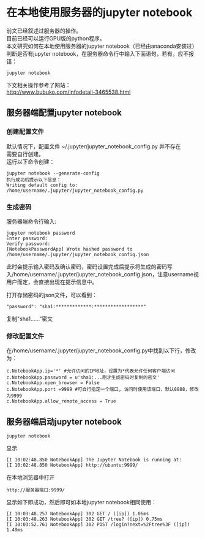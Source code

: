 # 在本地使用服务器的jupyter notebook

前文已经叙述过服务器的操作。  
目前已经可以运行GPU版的python程序。  
本文研究如何在本地使用服务器的jupyter notebook（已经由anaconda安装过）  
判断是否有jupyter notebook，在服务器命令行中输入下面语句，若有，应不报错：  
```shell
jupyter notebook
```
下文相关操作参考了网站：  
<http://www.bubuko.com/infodetail-3465538.html>

## 服务器端配置jupyter notebook

### 创建配置文件  
默认情况下，配置文件 ~/.jupyter/jupyter_notebook_config.py 并不存在  
需要自行创建。  
运行以下命令创建：
```shell
jupyter notebook --generate-config
执行成功后提示以下信息：
Writing default config to: /home/username/.jupyter/jupyter_notebook_config.py
```

### 生成密码  
服务器端命令行输入:  
```shell
jupyter notebook password
Enter password: 
Verify password: 
[NotebookPasswordApp] Wrote hashed password to /home/username/.jupyter/jupyter_notebook_config.json
```
此时会提示输入密码及确认密码，密码设置完成后提示将生成的密码写入/home/username/.jupyter/jupyter_notebook_config.json，注意username视用户而定，会直接出现在提示信息中。

打开存储密码的json文件，可以看到：
```shell
"password": "sha1:*************:******************"
```
复制"sha1......"密文

### 修改配置文件  
在/home/username/.jupyter/jupyter_notebook_config.py中找到以下行，修改为：
```shell
c.NotebookApp.ip='*' #允许访问的IP地址，设置为*代表允许任何客户端访问
c.NotebookApp.password = u'sha1:...刚才生成密码时复制的密文'
c.NotebookApp.open_browser = False
c.NotebookApp.port =9999 #可自行指定一个端口, 访问时使用该端口，默认8888，修改为9999
c.NotebookApp.allow_remote_access = True
```

## 服务器端启动jupyter notebook  
```shell
jupyter notebook
```
显示
```shell
[I 10:02:48.850 NotebookApp] The Jupyter Notebook is running at:
[I 10:02:48.850 NotebookApp] http://ubuntu:9999/
```
在本地浏览器中打开
```shell
http://服务器端口:9999/
```
显示如下即成功，然后即可如本地jupyter notebook相同使用：
```shell
[I 10:03:48.257 NotebookApp] 302 GET / ([ip]) 1.06ms
[I 10:03:48.263 NotebookApp] 302 GET /tree? ([ip]) 0.75ms
[I 10:03:52.761 NotebookApp] 302 POST /login?next=%2Ftree%3F ([ip]) 1.49ms
```



